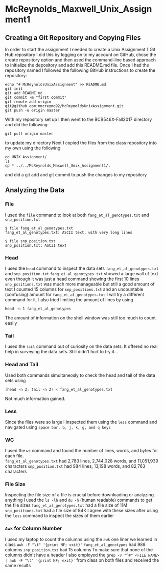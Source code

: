 # McReynolds_Maxwell_Unix_Assignment1
## Creating a Git Repository and Copying Files
In order to start the assignment I needed to create a Unix Assignment 1 Git Hub repository
I did this by logging on to my account on GitHub, chose the create repository option and then used the command-line based approach to initialize the depository and add this README.md file.
Once I had the repository named I followed the following GitHub instructions to create the repository:
```
echo "# McReynoldsUnixAssignment" >> README.md
git init
git add README.md
git commit -m "first commit"
git remote add origin git@github.com:mmcreyno92/McReynoldsUnixAssignment.git
git push -u origin master
```
With my repository set up I then went to the BCB546X-Fall2017 directory and did the following:
```
git pull origin master
```
to update my directory
Next I copied the files from the class repository into my own using the following: 
```
cd UNIX_Assignment/
ls
cp * ../../McReynolds_Maxwell_Unix_Assignment1/.
```
and did a git add and git commit to push the changes to my repository

## Analyzing the Data 

### File
I used the `file` command to look at both `fang_et_al_genotypes.txt` and `snp_position.txt`
```
$ file fang_et_al_genotypes.txt 
fang_et_al_genotypes.txt: ASCII text, with very long lines
```
```
$ file snp_position.txt 
snp_position.txt: ASCII text
```

### Head
I used the `head` command to inspect the data sets `fang_et_al_genotypes.txt` and `snp_position.txt` 
`fang_et_al_genotypes.txt` showed a large wall of text even though it was just a head command showing the first 10 lines
`snp_positions.txt` was much more manageable but still a good amount of text
I counted 15 columns for `snp_positions.txt` and an uncountable (confusing) amount for `fang_et_al_genotypes.txt` I will try a different command for it.  I also tried limiting the amount of lines by using 
```
head -n 1 fang_et_al_genotypes
```
The amount of information on the shell window was still too much to count easily

### Tail
I used the `tail` command out of curiosity on the data sets.  It offered no real help in surveying the data sets.  Still didn't hurt to try it...

### Head and Tail 
Used both commands simultaneosly to check the head and tail of the data sets using 
```
(head -n 2; tail -n 2) < fang_et_al_genotypes.txt
```
Not much information gained.

### Less
Since the files were so large I inspected them using the `less` command and navigated using `space bar, b, j, k, g, and q keys`

### WC
I used the `wc` command and found the number of lines, words, and bytes for each file.  
`fang_et_al_genotypes.txt` had 2,783 lines, 2,744,028 words, and 11,051,939 characters
`snp_position.txt` had 984 lines, 13,198 words, and 82,763 characters

### File Size
Inspecting the file size of a file is crucial before downloading or analyzing anything
I used the `ls -lh` and `du -h` (human readable) commands to get the file sizes
`fang_et_al_genotypes.txt` had a file size of 11M
`snp_positions.txt` had a file size of 84K
I agree with these sizes after using the `less` command to inspect the sizes of them earlier

### `Awk` for Column Number
I used my laptop to count the columns using the `awk` one liner we learned in class `awk -F "\t" '{print NF; exit}'`
`fang_et_al_genotypes` had 986 columns
`snp_position.txt` had 15 columns
To make sure that none of the columns didn't have a header I also employed the `grep -v "^#" <FILE NAME> | awk -F "\t" '{print NF; exit}'` from class on both files and received the same results



